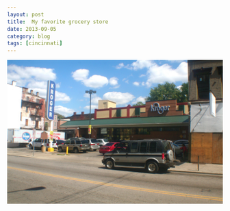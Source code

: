 ```yaml
---
layout: post
title:  My favorite grocery store
date: 2013-09-05
category: blog
tags: [cincinnati]
---
```



![image](/assets/images/krogerhq.jpg)
